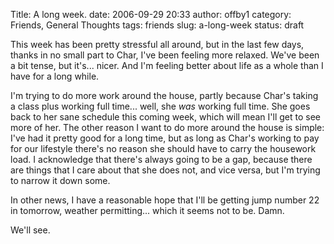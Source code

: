 Title: A long week.
date: 2006-09-29 20:33
author: offby1
category: Friends, General Thoughts
tags: friends
slug: a-long-week
status: draft

This week has been pretty stressful all around, but in the last few days, thanks in no small part to Char, I've been feeling more relaxed. We've been a bit tense, but it's\... nicer. And I'm feeling better about life as a whole than I have for a long while.

I'm trying to do more work around the house, partly because Char's taking a class plus working full time\... well, she *was* working full time. She goes back to her sane schedule this coming week, which will mean I'll get to see more of her. The other reason I want to do more around the house is simple: I've had it pretty good for a long time, but as long as Char's working to pay for our lifestyle there's no reason she should have to carry the housework load. I acknowledge that there's always going to be a gap, because there are things that I care about that she does not, and vice versa, but I'm trying to narrow it down some.

In other news, I have a reasonable hope that I'll be getting jump number 22 in tomorrow, weather permitting\... which it seems not to be. Damn.

We'll see.
